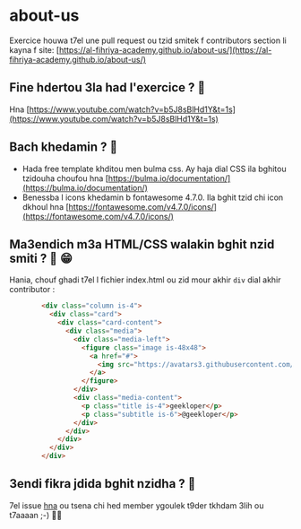 # about-us

Exercice houwa t7el une pull request ou tzid smitek f contributors section li kayna f site: [https://al-fihriya-academy.github.io/about-us/](https://al-fihriya-academy.github.io/about-us/)

## Fine hdertou 3la had l'exercice ? :movie_camera:

Hna [https://www.youtube.com/watch?v=b5J8sBlHd1Y&t=1s](https://www.youtube.com/watch?v=b5J8sBlHd1Y&t=1s)

## Bach khedamin ? :hammer:
* Hada free template khditou men bulma css. Ay haja dial CSS ila bghitou tzidouha choufou hna [https://bulma.io/documentation/](https://bulma.io/documentation/)
* Benessba l icons khedamin b fontawesome 4.7.0. Ila bghit tzid chi icon dkhoul hna [https://fontawesome.com/v4.7.0/icons/](https://fontawesome.com/v4.7.0/icons/)

## Ma3endich m3a HTML/CSS walakin bghit nzid smiti ? :see_no_evil: :grin:

Hania, chouf ghadi t7el l fichier index.html ou zid mour akhir ``div`` dial akhir contributor : 

```HTML
        <div class="column is-4">
          <div class="card">
            <div class="card-content">
              <div class="media">
                <div class="media-left">
                  <figure class="image is-48x48">
                    <a href="#">
                      <img src="https://avatars3.githubusercontent.com/u/16905576" alt="geekloper">
                    </a>
                  </figure>
                </div>
                <div class="media-content">
                  <p class="title is-4">geekloper</p>
                  <p class="subtitle is-6">@geekloper</p>
                </div>
              </div>
            </div>
          </div>
        </div>
```

## 3endi fikra jdida bghit nzidha ? :sparkling_heart:
7el issue [hna](https://github.com/Al-Fihriya-Academy/about-us/issues) ou tsena chi hed member ygoulek t9der tkhdam 3lih ou t7aaaan ;-) :rocket::rocket:

